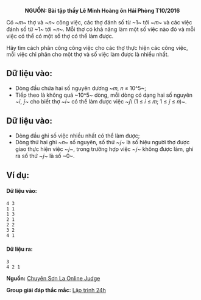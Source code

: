 **<center>NGUỒN: Bài tập thầy Lê Minh Hoàng ôn Hải Phòng T10/2016</center>**

Có ~𝑚~ thợ và ~𝑛~ công việc, các thợ đánh số từ ~1~ tới ~𝑚~ và các việc đánh số từ ~1~ tới ~𝑛~. Mỗi thợ có khả năng làm một số việc nào đó và mỗi việc có thể có một số thợ có thể làm được.

Hãy tìm cách phân công công việc cho các thợ thực hiện các công việc, mỗi việc chỉ phân cho một thợ và số việc làm được là nhiều nhất.

## Dữ liệu vào:
- Dòng đầu chứa hai số nguyên dương ~𝑚, 𝑛 ≤ 10^5~;
- Tiếp theo là không quá ~10^5~ dòng, mỗi dòng có dạng hai số nguyên ~𝑖, 𝑗~ cho biết thợ ~𝑖~ có thể làm được 
việc ~𝑗\ (1 ≤ 𝑖 ≤ 𝑚; 1 ≤ 𝑗 ≤ 𝑛)~.

## Dữ liệu vào:
- Dòng đầu ghi số việc nhiều nhất có thể làm được;
- Dòng thứ hai ghi ~𝑛~ số nguyên, số thứ ~𝑗~ là số hiệu người thợ được giao thực hiện việc ~𝑗~, trong trường hợp việc ~𝑗~ không được làm, ghi ra số thứ ~𝑗~ là số ~0~.

## Ví dụ:
#### Dữ liệu vào:
```
4 3
1 1
1 3
2 1
2 2
3 2
4 1
```

#### Dữ liệu ra:
```
3
4 2 1
```
**Nguồn:** [Chuyên Sơn La Online Judge](http://csloj.ddns.net/)

**Group giải đáp thắc mắc:** [Lập trình 24h](https://www.facebook.com/groups/1386904321519984)